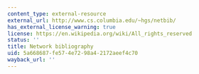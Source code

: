 ```yaml
---
content_type: external-resource
external_url: http://www.cs.columbia.edu/~hgs/netbib/
has_external_license_warning: true
license: https://en.wikipedia.org/wiki/All_rights_reserved
status: ''
title: Network bibliography
uid: 5a668687-fe57-4e72-98a4-2172aeef4c70
wayback_url: ''
---
```


